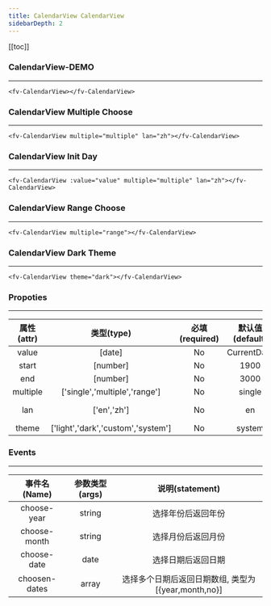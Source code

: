 ```yaml
---
title: CalendarView CalendarView
sidebarDepth: 2
---
```


[[toc]]

### CalendarView-DEMO

<script>
export default {
    data () {
        return {
            value: new Date()
        }
    },
    mounted () {
        this.value.setFullYear(2019);
    }
}
</script>

---

<ClientOnly>
<fv-CalendarView>
</fv-CalendarView>
</ClientOnly>

```vue
<fv-CalendarView></fv-CalendarView>
```

### CalendarView Multiple Choose

---

<ClientOnly>
<fv-CalendarView multiple="multiple" lan="zh"></fv-CalendarView>
</ClientOnly>

```vue
<fv-CalendarView multiple="multiple" lan="zh"></fv-CalendarView>
```

### CalendarView Init Day

---

<ClientOnly>
<fv-CalendarView :value="value" multiple="multiple" lan="zh"></fv-CalendarView>
</ClientOnly>

```vue
<fv-CalendarView :value="value" multiple="multiple" lan="zh"></fv-CalendarView>
```

### CalendarView Range Choose

---

<ClientOnly>
<fv-CalendarView multiple="range"></fv-CalendarView>
</ClientOnly>

```vue
<fv-CalendarView multiple="range"></fv-CalendarView>
```

### CalendarView Dark Theme

---

<ClientOnly>
<fv-CalendarView theme="dark"></fv-CalendarView>
</ClientOnly>

```vue
<fv-CalendarView theme="dark"></fv-CalendarView>
```

### Propoties

---

| 属性(attr) |             类型(type)             | 必填(required) | 默认值(default) |    说明(statement)     |
|:----------:|:----------------------------------:|:--------------:|:---------------:|:----------------------:|
|   value    |               [date]               |       No       |   CurrentDate   |                        |
|   start    |              [number]              |       No       |      1900       |      Minium Year.      |
|    end     |              [number]              |       No       |      3000       |      Maxium Year.      |
|  multiple  |   ['single','multiple','range']    |       No       |     single      |                        |
|    lan     |            ['en','zh']             |       No       |       en        | CalendarView language. |
|   theme    | ['light','dark','custom','system'] |       No       |     system      |                        |

### Events

---

| 事件名(Name)  | 参数类型(args) |                   说明(statement)                   |
|:-------------:|:--------------:|:---------------------------------------------------:|
|  choose-year  |     string     |                 选择年份后返回年份                  |
| choose-month  |     string     |                 选择月份后返回月份                  |
|  choose-date  |      date      |                 选择日期后返回日期                  |
| choosen-dates |     array      | 选择多个日期后返回日期数组, 类型为[{year,month,no}] |
